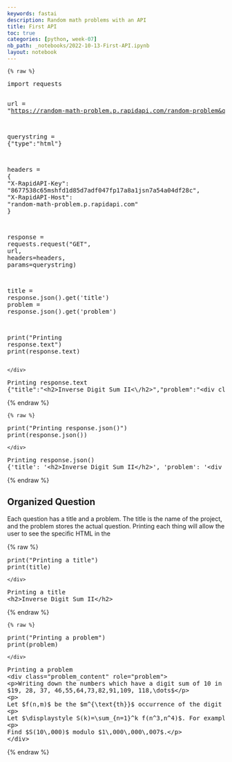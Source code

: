 ```yaml
---
keywords: fastai
description: Random math problems with an API
title: First API
toc: true
categories: [python, week-07]
nb_path: _notebooks/2022-10-13-First-API.ipynb
layout: notebook
---
```


<!--
#################################################
### THIS FILE WAS AUTOGENERATED! DO NOT EDIT! ###
#################################################
# file to edit: _notebooks/2022-10-13-First-API.ipynb
-->

<div class="container" id="notebook-container">
        
    {% raw %}
    
<div class="cell border-box-sizing code_cell rendered">
<div class="input">

<div class="inner_cell">
    <div class="input_area">
<div class=" highlight hl-ipython3"><pre><span></span><span class="kn">import</span> <span class="nn">requests</span>

<span class="n">url</span> <span class="o">=</span> <span class="s2">&quot;https://random-math-problem.p.rapidapi.com/random-problem&quot;</span>

<span class="n">querystring</span> <span class="o">=</span> <span class="p">{</span><span class="s2">&quot;type&quot;</span><span class="p">:</span><span class="s2">&quot;html&quot;</span><span class="p">}</span>

<span class="n">headers</span> <span class="o">=</span> <span class="p">{</span>
	<span class="s2">&quot;X-RapidAPI-Key&quot;</span><span class="p">:</span> <span class="s2">&quot;8677538c65mshfd1d85d7adf047fp17a8a1jsn7a54a04df28c&quot;</span><span class="p">,</span>
	<span class="s2">&quot;X-RapidAPI-Host&quot;</span><span class="p">:</span> <span class="s2">&quot;random-math-problem.p.rapidapi.com&quot;</span>
<span class="p">}</span>

<span class="n">response</span> <span class="o">=</span> <span class="n">requests</span><span class="o">.</span><span class="n">request</span><span class="p">(</span><span class="s2">&quot;GET&quot;</span><span class="p">,</span> <span class="n">url</span><span class="p">,</span> <span class="n">headers</span><span class="o">=</span><span class="n">headers</span><span class="p">,</span> <span class="n">params</span><span class="o">=</span><span class="n">querystring</span><span class="p">)</span>

<span class="n">title</span> <span class="o">=</span> <span class="n">response</span><span class="o">.</span><span class="n">json</span><span class="p">()</span><span class="o">.</span><span class="n">get</span><span class="p">(</span><span class="s1">&#39;title&#39;</span><span class="p">)</span>
<span class="n">problem</span> <span class="o">=</span> <span class="n">response</span><span class="o">.</span><span class="n">json</span><span class="p">()</span><span class="o">.</span><span class="n">get</span><span class="p">(</span><span class="s1">&#39;problem&#39;</span><span class="p">)</span>

<span class="nb">print</span><span class="p">(</span><span class="s2">&quot;Printing response.text&quot;</span><span class="p">)</span>
<span class="nb">print</span><span class="p">(</span><span class="n">response</span><span class="o">.</span><span class="n">text</span><span class="p">)</span>
</pre></div>

    </div>
</div>
</div>

<div class="output_wrapper">
<div class="output">

<div class="output_area">

<div class="output_subarea output_stream output_stdout output_text">
<pre>Printing response.text
{&#34;title&#34;:&#34;&lt;h2&gt;Inverse Digit Sum II&lt;\/h2&gt;&#34;,&#34;problem&#34;:&#34;&lt;div class=\&#34;problem_content\&#34; role=\&#34;problem\&#34;&gt;\r\n&lt;p&gt;Writing down the numbers which have a digit sum of 10 in ascending order, we get:\n$19, 28, 37, 46,55,64,73,82,91,109, 118,\\dots$&lt;\/p&gt;\n&lt;p&gt;\nLet $f(n,m)$ be the $m^{\\text{th}}$ occurrence of the digit sum $n$. For example, $f(10,1)=19$, $f(10,10)=109$ and $f(10,100)=1423$.&lt;\/p&gt;\n&lt;p&gt;\nLet $\\displaystyle S(k)=\\sum_{n=1}^k f(n^3,n^4)$. For example $S(3)=7128$ and $S(10)\\equiv 32287064 \\mod 1\\,000\\,000\\,007$.&lt;\/p&gt;\n&lt;p&gt;\nFind $S(10\\,000)$ modulo $1\\,000\\,000\\,007$.&lt;\/p&gt;\n&lt;\/div&gt;&#34;}
</pre>
</div>
</div>

</div>
</div>

</div>
    {% endraw %}

    {% raw %}
    
<div class="cell border-box-sizing code_cell rendered">
<div class="input">

<div class="inner_cell">
    <div class="input_area">
<div class=" highlight hl-ipython3"><pre><span></span><span class="nb">print</span><span class="p">(</span><span class="s2">&quot;Printing response.json()&quot;</span><span class="p">)</span>
<span class="nb">print</span><span class="p">(</span><span class="n">response</span><span class="o">.</span><span class="n">json</span><span class="p">())</span>
</pre></div>

    </div>
</div>
</div>

<div class="output_wrapper">
<div class="output">

<div class="output_area">

<div class="output_subarea output_stream output_stdout output_text">
<pre>Printing response.json()
{&#39;title&#39;: &#39;&lt;h2&gt;Inverse Digit Sum II&lt;/h2&gt;&#39;, &#39;problem&#39;: &#39;&lt;div class=&#34;problem_content&#34; role=&#34;problem&#34;&gt;\r\n&lt;p&gt;Writing down the numbers which have a digit sum of 10 in ascending order, we get:\n$19, 28, 37, 46,55,64,73,82,91,109, 118,\\dots$&lt;/p&gt;\n&lt;p&gt;\nLet $f(n,m)$ be the $m^{\\text{th}}$ occurrence of the digit sum $n$. For example, $f(10,1)=19$, $f(10,10)=109$ and $f(10,100)=1423$.&lt;/p&gt;\n&lt;p&gt;\nLet $\\displaystyle S(k)=\\sum_{n=1}^k f(n^3,n^4)$. For example $S(3)=7128$ and $S(10)\\equiv 32287064 \\mod 1\\,000\\,000\\,007$.&lt;/p&gt;\n&lt;p&gt;\nFind $S(10\\,000)$ modulo $1\\,000\\,000\\,007$.&lt;/p&gt;\n&lt;/div&gt;&#39;}
</pre>
</div>
</div>

</div>
</div>

</div>
    {% endraw %}

<div class="cell border-box-sizing text_cell rendered"><div class="inner_cell">
<div class="text_cell_render border-box-sizing rendered_html">
<h2 id="Organized-Question">Organized Question<a class="anchor-link" href="#Organized-Question"> </a></h2><p>Each question has a title and a problem. The title is the name of the project, and the problem stores the actual question. Printing each thing will allow the user to see the specific HTML in the</p>

</div>
</div>
</div>
    {% raw %}
    
<div class="cell border-box-sizing code_cell rendered">
<div class="input">

<div class="inner_cell">
    <div class="input_area">
<div class=" highlight hl-ipython3"><pre><span></span><span class="nb">print</span><span class="p">(</span><span class="s2">&quot;Printing a title&quot;</span><span class="p">)</span>
<span class="nb">print</span><span class="p">(</span><span class="n">title</span><span class="p">)</span> 
</pre></div>

    </div>
</div>
</div>

<div class="output_wrapper">
<div class="output">

<div class="output_area">

<div class="output_subarea output_stream output_stdout output_text">
<pre>Printing a title
&lt;h2&gt;Inverse Digit Sum II&lt;/h2&gt;
</pre>
</div>
</div>

</div>
</div>

</div>
    {% endraw %}

    {% raw %}
    
<div class="cell border-box-sizing code_cell rendered">
<div class="input">

<div class="inner_cell">
    <div class="input_area">
<div class=" highlight hl-ipython3"><pre><span></span><span class="nb">print</span><span class="p">(</span><span class="s2">&quot;Printing a problem&quot;</span><span class="p">)</span>
<span class="nb">print</span><span class="p">(</span><span class="n">problem</span><span class="p">)</span>
</pre></div>

    </div>
</div>
</div>

<div class="output_wrapper">
<div class="output">

<div class="output_area">

<div class="output_subarea output_stream output_stdout output_text">
<pre>Printing a problem
&lt;div class=&#34;problem_content&#34; role=&#34;problem&#34;&gt;
&lt;p&gt;Writing down the numbers which have a digit sum of 10 in ascending order, we get:
$19, 28, 37, 46,55,64,73,82,91,109, 118,\dots$&lt;/p&gt;
&lt;p&gt;
Let $f(n,m)$ be the $m^{\text{th}}$ occurrence of the digit sum $n$. For example, $f(10,1)=19$, $f(10,10)=109$ and $f(10,100)=1423$.&lt;/p&gt;
&lt;p&gt;
Let $\displaystyle S(k)=\sum_{n=1}^k f(n^3,n^4)$. For example $S(3)=7128$ and $S(10)\equiv 32287064 \mod 1\,000\,000\,007$.&lt;/p&gt;
&lt;p&gt;
Find $S(10\,000)$ modulo $1\,000\,000\,007$.&lt;/p&gt;
&lt;/div&gt;
</pre>
</div>
</div>

</div>
</div>

</div>
    {% endraw %}

</div>
 

